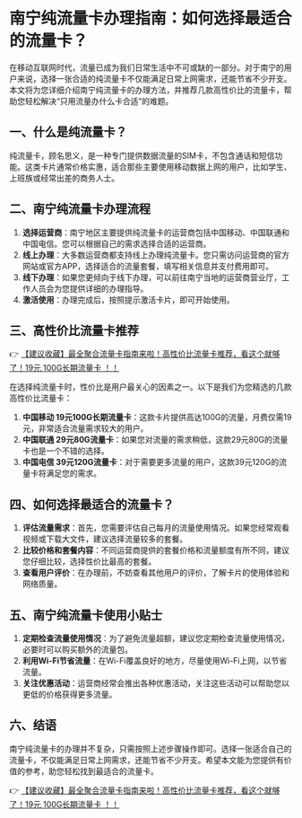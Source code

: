 # 南宁纯流量卡办理指南：如何选择最适合的流量卡？

在移动互联网时代，流量已成为我们日常生活中不可或缺的一部分。对于南宁的用户来说，选择一张合适的纯流量卡不仅能满足日常上网需求，还能节省不少开支。本文将为您详细介绍南宁纯流量卡的办理方法，并推荐几款高性价比的流量卡，帮助您轻松解决“只用流量办什么卡合适”的难题。

## 一、什么是纯流量卡？

纯流量卡，顾名思义，是一种专门提供数据流量的SIM卡，不包含通话和短信功能。这类卡片通常价格实惠，适合那些主要使用移动数据上网的用户，比如学生、上班族或经常出差的商务人士。

## 二、南宁纯流量卡办理流程

1. **选择运营商**：南宁地区主要提供纯流量卡的运营商包括中国移动、中国联通和中国电信。您可以根据自己的需求选择合适的运营商。
2. **线上办理**：大多数运营商都支持线上办理纯流量卡。您只需访问运营商的官方网站或官方APP，选择适合的流量套餐，填写相关信息并支付费用即可。
3. **线下办理**：如果您更倾向于线下办理，可以前往南宁当地的运营商营业厅，工作人员会为您提供详细的办理指导。
4. **激活使用**：办理完成后，按照提示激活卡片，即可开始使用。

## 三、高性价比流量卡推荐

👉 [【建议收藏】最全聚合流量卡指南来啦！高性价比流量卡推荐，看这个就够了！19元 100G长期流量卡 ！！](https://bit.ly/Liuliangka)

在选择纯流量卡时，性价比是用户最关心的因素之一。以下是我们为您精选的几款高性价比流量卡：

1. **中国移动 19元100G长期流量卡**：这款卡片提供高达100G的流量，月费仅需19元，非常适合流量需求较大的用户。
2. **中国联通 29元80G流量卡**：如果您对流量的需求稍低，这款29元80G的流量卡也是一个不错的选择。
3. **中国电信 39元120G流量卡**：对于需要更多流量的用户，这款39元120G的流量卡将满足您的需求。

## 四、如何选择最适合的流量卡？

1. **评估流量需求**：首先，您需要评估自己每月的流量使用情况。如果您经常观看视频或下载大文件，建议选择流量较多的套餐。
2. **比较价格和套餐内容**：不同运营商提供的套餐价格和流量额度有所不同，建议您仔细比较，选择性价比最高的套餐。
3. **查看用户评价**：在办理前，不妨查看其他用户的评价，了解卡片的使用体验和网络质量。

## 五、南宁纯流量卡使用小贴士

1. **定期检查流量使用情况**：为了避免流量超额，建议您定期检查流量使用情况，必要时可以购买额外的流量包。
2. **利用Wi-Fi节省流量**：在Wi-Fi覆盖良好的地方，尽量使用Wi-Fi上网，以节省流量。
3. **关注优惠活动**：运营商经常会推出各种优惠活动，关注这些活动可以帮助您以更低的价格获得更多流量。

## 六、结语

南宁纯流量卡的办理并不复杂，只需按照上述步骤操作即可。选择一张适合自己的流量卡，不仅能满足日常上网需求，还能节省不少开支。希望本文能为您提供有价值的参考，助您轻松找到最适合的流量卡。

👉 [【建议收藏】最全聚合流量卡指南来啦！高性价比流量卡推荐，看这个就够了！19元 100G长期流量卡 ！！](https://bit.ly/Liuliangka)